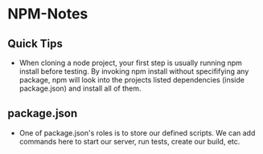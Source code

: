 # NPM-Notes

## Quick Tips

- When cloning a node project, your first step is usually running npm install before testing. By invoking npm install without specififying any package, npm will look into the projects listed dependencies (inside package.json) and install all of them.

## package.json

- One of package.json's roles is to store our defined scripts. We can add commands here to start our server, run tests, create our build, etc.

